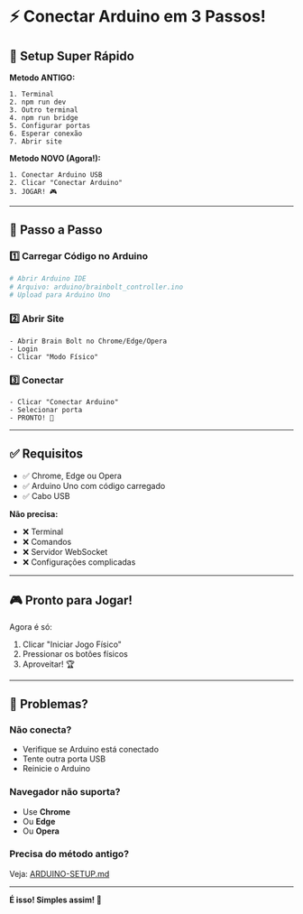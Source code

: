 # ⚡ Conectar Arduino em 3 Passos!

## 🎯 Setup Super Rápido

**Metodo ANTIGO:**

```
1. Terminal
2. npm run dev
3. Outro terminal
4. npm run bridge
5. Configurar portas
6. Esperar conexão
7. Abrir site
```

**Metodo NOVO (Agora!):**

```
1. Conectar Arduino USB
2. Clicar "Conectar Arduino"
3. JOGAR! 🎮
```

---

## 📝 Passo a Passo

### 1️⃣ Carregar Código no Arduino

```bash
# Abrir Arduino IDE
# Arquivo: arduino/brainbolt_controller.ino
# Upload para Arduino Uno
```

### 2️⃣ Abrir Site

```
- Abrir Brain Bolt no Chrome/Edge/Opera
- Login
- Clicar "Modo Físico"
```

### 3️⃣ Conectar

```
- Clicar "Conectar Arduino"
- Selecionar porta
- PRONTO! 🎉
```

---

## ✅ Requisitos

- ✅ Chrome, Edge ou Opera
- ✅ Arduino Uno com código carregado
- ✅ Cabo USB

**Não precisa:**

- ❌ Terminal
- ❌ Comandos
- ❌ Servidor WebSocket
- ❌ Configurações complicadas

---

## 🎮 Pronto para Jogar!

Agora é só:

1. Clicar "Iniciar Jogo Físico"
2. Pressionar os botões físicos
3. Aproveitar! 🏆

---

## 🐛 Problemas?

### Não conecta?

- Verifique se Arduino está conectado
- Tente outra porta USB
- Reinicie o Arduino

### Navegador não suporta?

- Use **Chrome**
- Ou **Edge**
- Ou **Opera**

### Precisa do método antigo?

Veja: [ARDUINO-SETUP.md](hardware/ARDUINO-SETUP.md)

---

**É isso! Simples assim! 🚀**
